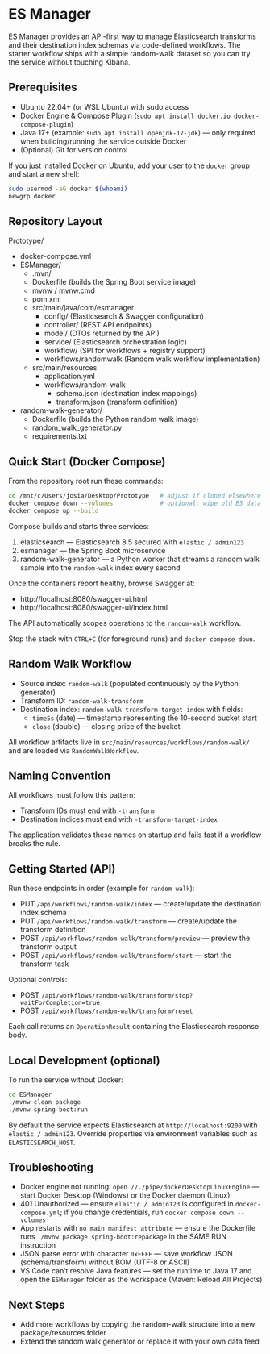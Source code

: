 ﻿# ES Manager

ES Manager provides an API-first way to manage Elasticsearch transforms and their destination index schemas via code-defined workflows. The starter workflow ships with a simple random-walk dataset so you can try the service without touching Kibana.

## Prerequisites

- Ubuntu 22.04+ (or WSL Ubuntu) with sudo access
- Docker Engine & Compose Plugin (`sudo apt install docker.io docker-compose-plugin`)
- Java 17+ (example: `sudo apt install openjdk-17-jdk`) — only required when building/running the service outside Docker
- (Optional) Git for version control

If you just installed Docker on Ubuntu, add your user to the `docker` group and start a new shell:

```bash
sudo usermod -aG docker $(whoami)
newgrp docker
```

## Repository Layout

Prototype/
- docker-compose.yml
- ESManager/
  - .mvn/
  - Dockerfile (builds the Spring Boot service image)
  - mvnw / mvnw.cmd
  - pom.xml
  - src/main/java/com/esmanager
    - config/ (Elasticsearch & Swagger configuration)
    - controller/ (REST API endpoints)
    - model/ (DTOs returned by the API)
    - service/ (Elasticsearch orchestration logic)
    - workflow/ (SPI for workflows + registry support)
    - workflows/randomwalk (Random walk workflow implementation)
  - src/main/resources
    - application.yml
    - workflows/random-walk
      - schema.json (destination index mappings)
      - transform.json (transform definition)
- random-walk-generator/
  - Dockerfile (builds the Python random walk image)
  - random_walk_generator.py
  - requirements.txt

## Quick Start (Docker Compose)

From the repository root run these commands:

```bash
cd /mnt/c/Users/josia/Desktop/Prototype   # adjust if cloned elsewhere
docker compose down --volumes             # optional: wipe old ES data if credentials changed
docker compose up --build
```

Compose builds and starts three services:

1. elasticsearch — Elasticsearch 8.5 secured with `elastic / admin123`
2. esmanager — the Spring Boot microservice
3. random-walk-generator — a Python worker that streams a random walk sample into the `random-walk` index every second

Once the containers report healthy, browse Swagger at:

- http://localhost:8080/swagger-ui.html
- http://localhost:8080/swagger-ui/index.html

The API automatically scopes operations to the `random-walk` workflow.

Stop the stack with `CTRL+C` (for foreground runs) and `docker compose down`.

## Random Walk Workflow

- Source index: `random-walk` (populated continuously by the Python generator)
- Transform ID: `random-walk-transform`
- Destination index: `random-walk-transform-target-index` with fields:
  - `time5s` (date) — timestamp representing the 10-second bucket start
  - `close` (double) — closing price of the bucket

All workflow artifacts live in `src/main/resources/workflows/random-walk/` and are loaded via `RandomWalkWorkflow`.

## Naming Convention

All workflows must follow this pattern:

- Transform IDs must end with `-transform`
- Destination indices must end with `-transform-target-index`

The application validates these names on startup and fails fast if a workflow breaks the rule.

## Getting Started (API)

Run these endpoints in order (example for `random-walk`):

- PUT `/api/workflows/random-walk/index` — create/update the destination index schema
- PUT `/api/workflows/random-walk/transform` — create/update the transform definition
- POST `/api/workflows/random-walk/transform/preview` — preview the transform output
- POST `/api/workflows/random-walk/transform/start` — start the transform task

Optional controls:

- POST `/api/workflows/random-walk/transform/stop?waitForCompletion=true`
- POST `/api/workflows/random-walk/transform/reset`

Each call returns an `OperationResult` containing the Elasticsearch response body.

## Local Development (optional)

To run the service without Docker:

```bash
cd ESManager
./mvnw clean package
./mvnw spring-boot:run
```

By default the service expects Elasticsearch at `http://localhost:9200` with `elastic / admin123`. Override properties via environment variables such as `ELASTICSEARCH_HOST`.

## Troubleshooting

- Docker engine not running: `open //./pipe/dockerDesktopLinuxEngine` — start Docker Desktop (Windows) or the Docker daemon (Linux)
- 401 Unauthorized — ensure `elastic / admin123` is configured in `docker-compose.yml`; if you change credentials, run `docker compose down --volumes`
- App restarts with `no main manifest attribute` — ensure the Dockerfile runs `./mvnw package spring-boot:repackage` in the SAME RUN instruction
- JSON parse error with character `0xFEFF` — save workflow JSON (schema/transform) without BOM (UTF-8 or ASCII)
- VS Code can’t resolve Java features — set the runtime to Java 17 and open the `ESManager` folder as the workspace (Maven: Reload All Projects)

## Next Steps

- Add more workflows by copying the random-walk structure into a new package/resources folder
- Extend the random walk generator or replace it with your own data feed
